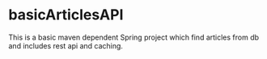 # basicArticlesAPI
This is a basic maven dependent Spring project which find articles from db and includes rest api and caching.
